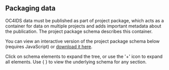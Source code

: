 ## Packaging data

OC4IDS data must be published as part of project package, which acts as a container for data on multiple projects and adds important metadata about the publication. The project package schema describes this container.

You can view an interactive version of the project package schema below (requires JavaScript) or [download it here](../../../../project-package-schema.json).

Click on schema elements to expand the tree, or use the '+' icon to expand all elements. Use { } to view the underlying schema for any section.

<script src="../../_static/docson/widget.js" data-schema="../../_static/project-level/project-package-schema.json"></script>
